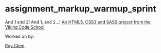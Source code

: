 assignment_markup_warmup_sprint
===============================

And 1 and 2!  And 1, and 2...!
[An HTML5, CSS3 and SASS project from the Viking Code School](http://www.vikingcodeschool.com)

Worked on by:

[Roy Chen](https://github.com/roychen5)
